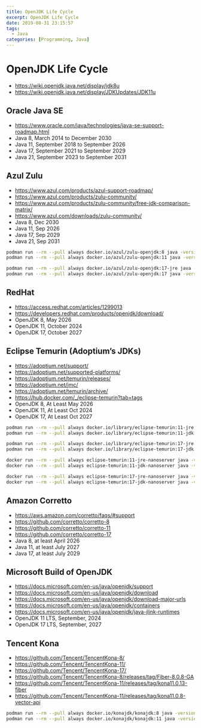 ```yaml
---
title: OpenJDK Life Cycle
excerpt: OpenJDK Life Cycle
date: 2019-08-31 23:15:57
tags:
  - Java
categories: [Programming, Java]
---
```


# OpenJDK Life Cycle

+ https://wiki.openjdk.java.net/display/jdk8u
+ https://wiki.openjdk.java.net/display/JDKUpdates/JDK11u

## Oracle Java SE

+ https://www.oracle.com/java/technologies/java-se-support-roadmap.html
+ Java 8, March 2014 to December 2030
+ Java 11, September 2018 to September 2026
+ Java 17, September 2021 to September 2029
+ Java 21, September 2023 to September 2031

## Azul Zulu

+ https://www.azul.com/products/azul-support-roadmap/
+ https://www.azul.com/products/zulu-community/
+ https://www.azul.com/products/zulu-community/free-jdk-comparison-matrix/
+ https://www.azul.com/downloads/zulu-community/
+ Java 8, Dec 2030
+ Java 11, Sep 2026
+ Java 17, Sep 2029
+ Java 21, Sep 2031

```bash
podman run --rm --pull always docker.io/azul/zulu-openjdk:8 java -version
podman run --rm --pull always docker.io/azul/zulu-openjdk:11 java -version

podman run --rm --pull always docker.io/azul/zulu-openjdk:17-jre java -version
podman run --rm --pull always docker.io/azul/zulu-openjdk:17 java -version
```

## RedHat

+ https://access.redhat.com/articles/1299013
+ https://developers.redhat.com/products/openjdk/download/
+ OpenJDK 8, May 2026
+ OpenJDK 11, October 2024
+ OpenJDK 17, October 2027

## Eclipse Temurin (Adoptium’s JDKs)

+ https://adoptium.net/support/
+ https://adoptium.net/supported-platforms/
+ https://adoptium.net/temurin/releases/
+ https://adoptium.net/jmc/
+ https://adoptium.net/temurin/archive/
+ https://hub.docker.com/_/eclipse-temurin?tab=tags
+ OpenJDK 8, At Least May 2026
+ OpenJDK 11, At Least Oct 2024
+ OpenJDK 17, At Least Oct 2027

```bash
podman run --rm --pull always docker.io/library/eclipse-temurin:11-jre java -version
podman run --rm --pull always docker.io/library/eclipse-temurin:11-jdk java -version

podman run --rm --pull always docker.io/library/eclipse-temurin:17-jre java -version
podman run --rm --pull always docker.io/library/eclipse-temurin:17-jdk java -version

docker run --rm --pull always eclipse-temurin:11-jre-nanoserver java -version
docker run --rm --pull always eclipse-temurin:11-jdk-nanoserver java -version

docker run --rm --pull always eclipse-temurin:17-jre-nanoserver java -version
docker run --rm --pull always eclipse-temurin:17-jdk-nanoserver java -version
```

## Amazon Corretto

+ https://aws.amazon.com/corretto/faqs/#support
+ https://github.com/corretto/corretto-8
+ https://github.com/corretto/corretto-11
+ https://github.com/corretto/corretto-17
+ Java 8, at least April 2026
+ Java 11, at least July 2027
+ Java 17, at least July 2029

## Microsoft Build of OpenJDK
+ https://docs.microsoft.com/en-us/java/openjdk/support
+ https://docs.microsoft.com/en-us/java/openjdk/download
+ https://docs.microsoft.com/en-us/java/openjdk/download-major-urls
+ https://docs.microsoft.com/en-us/java/openjdk/containers
+ https://docs.microsoft.com/en-us/java/openjdk/java-jlink-runtimes
+ OpenJDK 11 LTS, September, 2024
+ OpenJDK 17 LTS, September, 2027

## Tencent Kona

+ https://github.com/Tencent/TencentKona-8/
+ https://github.com/Tencent/TencentKona-11/
+ https://github.com/Tencent/TencentKona-17/
+ https://github.com/Tencent/TencentKona-8/releases/tag/Fiber-8.0.8-GA
+ https://github.com/Tencent/TencentKona-11/releases/tag/kona11.0.13-fiber
+ https://github.com/Tencent/TencentKona-11/releases/tag/kona11.0.8-vector-api

```bash
podman run --rm --pull always docker.io/konajdk/konajdk:8 java -version
podman run --rm --pull always docker.io/konajdk/konajdk:11 java -version
```
